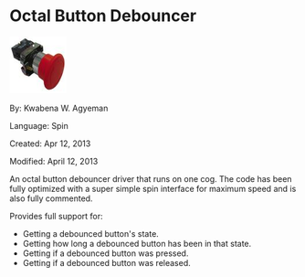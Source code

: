 # Octal Button Debouncer

![button.jpg](button.jpg)

By: Kwabena W. Agyeman

Language: Spin

Created: Apr 12, 2013

Modified: April 12, 2013

An octal button debouncer driver that runs on one cog. The code has been fully optimized with a super simple spin interface for maximum speed and is also fully commented.

Provides full support for:

*   Getting a debounced button's state.
*   Getting how long a debounced button has been in that state.
*   Getting if a debounced button was pressed.
*   Getting if a debounced button was released.

